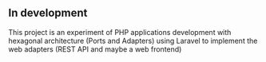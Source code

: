## In development

<p>This project is an experiment of  PHP applications development with hexagonal architecture (Ports and Adapters) using Laravel to implement the web adapters (REST API and maybe a web frontend)</p>
